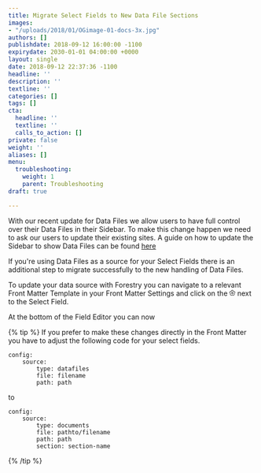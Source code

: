 ```yaml
---
title: Migrate Select Fields to New Data File Sections
images:
- "/uploads/2018/01/OGimage-01-docs-3x.jpg"
authors: []
publishdate: 2018-09-12 16:00:00 -1100
expirydate: 2030-01-01 04:00:00 +0000
layout: single
date: 2018-09-12 22:37:36 -1100
headline: ''
description: ''
textline: ''
categories: []
tags: []
cta:
  headline: ''
  textline: ''
  calls_to_action: []
private: false
weight: ''
aliases: []
menu:
  troubleshooting:
    weight: 1
    parent: Troubleshooting
draft: true

---
```

With our recent update for Data Files we allow users to have full control over their Data Files in their Sidebar. To make this change happen we need to ask our users to update their existing sites. A guide on how to update the Sidebar to show Data Files can be found [here](/blog/custom-configuration-for-data-files/)

If you're using Data Files as a source for your Select Fields there is an additional step to migrate successfully to the new handling of Data Files.

To update your data source with Forestry you can navigate to a relevant Front Matter Template in your Front Matter Settings and click on the <svg xmlns="http://www.w3.org/2000/svg" width="12" height="12" viewBox="0 0 24 24"><g fill="none" fill-rule="evenodd" stroke="currentcolor" stroke-width="2"><path d="M7.75 22.149L12 19.48l4.25 2.669a11.029 11.029 0 0 0 4.088-2.973l-1.224-4.865 3.85-3.216a10.933 10.933 0 0 0-1.561-4.807l-5.006-.34-1.87-4.656A11.032 11.032 0 0 0 12 1c-.87 0-1.715.1-2.527.292l-1.87 4.657-5.006.339a10.933 10.933 0 0 0-1.56 4.807l3.85 3.216-1.225 4.865a11.029 11.029 0 0 0 4.087 2.973z"></path><circle cx="12" cy="12" r="3"></circle></g></svg> next to the Select Field.

At the bottom of the Field Editor you can now 

{% tip %}
If you prefer to make these changes directly in the Front Matter you have to adjust the following code for your select fields. 
```
config:
	source:
		type: datafiles
		file: filename
		path: path
```

to 

```
config:
	source:
		type: documents
		file: pathto/filename
		path: path
		section: section-name
```
{% /tip %}